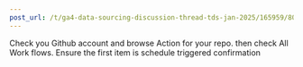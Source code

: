 ```yaml
---
post_url: /t/ga4-data-sourcing-discussion-thread-tds-jan-2025/165959/80
---
```

Check you Github account and browse Action for your repo. then check All Work flows. Ensure the first item is schedule triggered confirmation